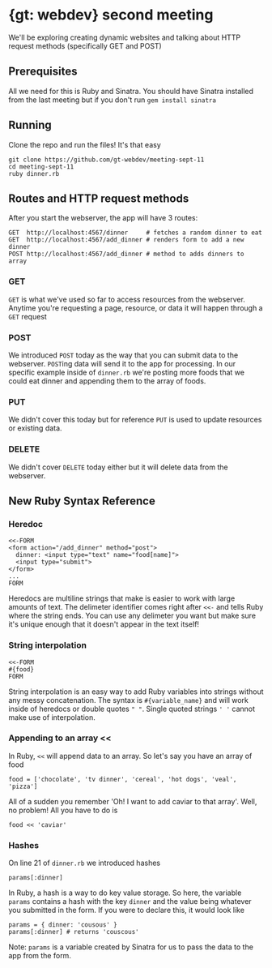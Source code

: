 # {gt: webdev} second meeting

We'll be exploring creating dynamic websites and talking about HTTP request methods (specifically GET and POST)

## Prerequisites

All we need for this is Ruby and Sinatra. You should have Sinatra installed from the last meeting but if you don't run ``gem install sinatra``

## Running

Clone the repo and run the files! It's that easy

    git clone https://github.com/gt-webdev/meeting-sept-11
    cd meeting-sept-11
    ruby dinner.rb
    
## Routes and HTTP request methods
    
After you start the webserver, the app will have 3 routes:

    GET  http://localhost:4567/dinner     # fetches a random dinner to eat
    GET  http://localhost:4567/add_dinner # renders form to add a new dinner
    POST http://localhost:4567/add_dinner # method to adds dinners to array
    
### GET

``GET`` is what we've used so far to access resources from the webserver. Anytime you're requesting a page, resource, or data it will happen through a ``GET`` request

### POST

We introduced ``POST`` today as the way that you can submit data to the webserver. ``POST``ing data will send it to the app for processing. In our specific example inside of ``dinner.rb`` we're posting more foods that we could eat dinner and appending them to the array of foods.

### PUT

We didn't cover this today but for reference ``PUT`` is used to update resources or existing data.

### DELETE

We didn't cover ``DELETE`` today either but it will delete data from the webserver.

## New Ruby Syntax Reference

### Heredoc

    <<-FORM
    <form action="/add_dinner" method="post">
      dinner: <input type="text" name="food[name]">
      <input type="submit">
    </form>
    ...
    FORM
    
Heredocs are multiline strings that make is easier to work with large amounts of text. The delimeter identifier comes right after ``<<-`` and tells Ruby where the string ends. You can use any delimeter you want but make sure it's unique enough that it doesn't appear in the text itself!

### String interpolation

	<<-FORM
    #{food}
    FORM
    
String interpolation is an easy way to add Ruby variables into strings without any messy concatenation. The syntax is ``#{variable_name}`` and will work inside of heredocs or double quotes ``" "``. Single quoted strings ``' '`` cannot make use of interpolation.

### Appending to an array <<

In Ruby, ``<<`` will append data to an array. So let's say you have an array of food

    food = ['chocolate', 'tv dinner', 'cereal', 'hot dogs', 'veal', 'pizza']

All of a sudden you remember 'Oh! I want to add caviar to that array'. Well, no problem! All you have to do is

    food << 'caviar'
    
### Hashes

On line 21 of ``dinner.rb`` we introduced hashes

    params[:dinner]
    
In Ruby, a hash is a way to do key value storage. So here, the variable ``params`` contains a hash with the key ``dinner`` and the value being whatever you submitted in the form. If you were to declare this, it would look like

    params = { dinner: 'cousous' }
    params[:dinner] # returns 'couscous'
    
Note: ``params`` is a variable created by Sinatra for us to pass the data to the app from the form.